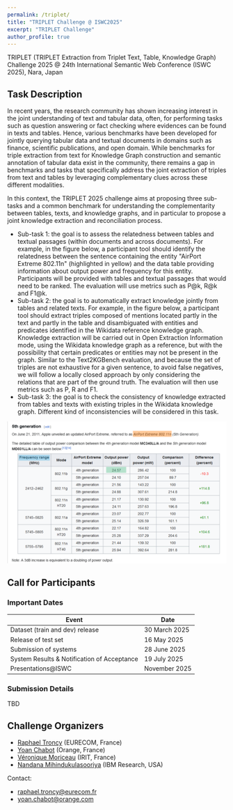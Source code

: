 ```yaml
---
permalink: /triplet/
title: "TRIPLET Challenge @ ISWC2025"
excerpt: "TRIPLET Challenge"
author_profile: true
---
```


TRIPLET (TRIPLET Extraction from Triplet Text, Table, Knowledge Graph) Challenge 2025 @ 24th International Semantic Web Conference (ISWC 2025), Nara, Japan

## Task Description
In recent years, the research community has shown increasing interest in the joint understanding of text and tabular data, often, for performing tasks such as question answering or fact checking where evidences can be found in texts and tables. 
Hence, various benchmarks have been developed for jointly querying tabular data and textual documents in domains such as finance, scientific publications, and open domain. 
While benchmarks for triple extraction from text for Knowledge Graph construction and semantic annotation of tabular data exist in the community, there remains a gap in benchmarks and tasks that specifically address the joint extraction of triples from text and tables by leveraging complementary clues across these different modalities.

In this context, the TRIPLET 2025 challenge aims at proposing three sub-tasks and a common benchmark for understanding the complementarity between tables, texts, and knowledge graphs, and in particular to propose a joint knowledge extraction and reconciliation process.
- Sub-task 1: the goal is to assess the relatedness between tables and textual passages (within documents and across documents). For example, in the figure below, a participant tool should identify the relatedness between the sentence containing the entity "AirPort Extreme 802.11n" (highlighted in yellow) and the data table providing information about output power and frequency for this entity. Participants will be provided with tables and textual passages that would need to be ranked. The evaluation will use metrics such as P@k, R@k and F1@k.
- Sub-task 2: the goal is to automatically extract knowledge jointly from tables and related texts. For example, in the figure below, a participant tool should extract triples composed of mentions located partly in the text and partly in the table and disambiguated with entities and predicates identified in the Wikidata reference knowledge graph. Knowledge extraction will be carried out in Open Extraction Information mode, using the Wikidata knowledge graph as a reference, but with the possibility that certain predicates or entities may not be present in the graph. Similar to the Text2KGBench evaluation, and because the set of triples are not exhaustive for a given sentence, to avoid false negatives, we will follow a locally closed approach by only considering the relations that are part of the ground truth. The evaluation will then use metrics such as P, R and F1.
- Sub-task 3: the goal is to check the consistency of knowledge extracted from tables and texts with existing triples in the Wikidata knowledge graph. Different kind of inconsistencies will be considered in this task.

<img src="images/triplet_annotation_tool.png" alt="Annotation tool" />

## Call for Participants

### Important Dates

| Event                                 | Date          |
| ------------------------------------- | -------------- |
| Dataset (train and dev) release       | 30 March 2025 |
| Release of test set                   | 16 May 2025 |
| Submission of systems                 | 28 June 2025 |
| System Results & Notification of Acceptance | 19 July 2025 |
| Presentations@ISWC                    | November 2025 |

### Submission Details
TBD

## Challenge Organizers
- [Raphael Troncy](https://www.eurecom.fr/fr/people/troncy-raphael) (EURECOM, France)
- [Yoan Chabot](https://yoanchabot.github.io/) (Orange, France)
- [Véronique Moriceau](https://www.irit.fr/~Veronique.Moriceau/) (IRIT, France)
- [Nandana Mihindukulasooriya](https://scholar.google.es/citations?user=obOPbVQAAAAJ&hl=en) (IBM Research, USA)
    
Contact: 
- raphael.troncy@eurecom.fr 
- yoan.chabot@orange.com
